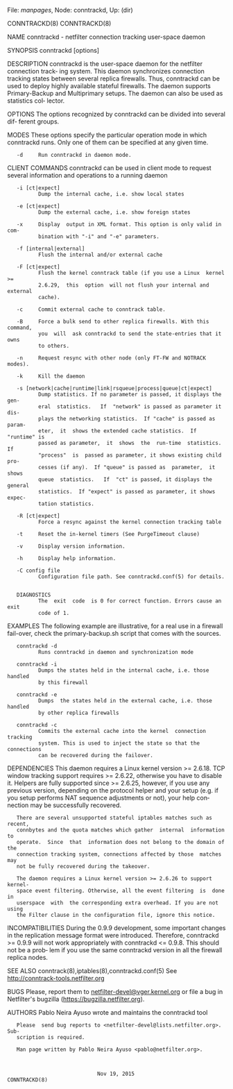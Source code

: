 File: *manpages*,  Node: conntrackd,  Up: (dir)

CONNTRACKD(8)                                                    CONNTRACKD(8)



NAME
       conntrackd - netfilter connection tracking user-space daemon

SYNOPSIS
       conntrackd [options]

DESCRIPTION
       conntrackd is the user-space daemon for the netfilter connection track‐
       ing system. This daemon synchronizes connection tracking states between
       several  replica  firewalls.  Thus,  conntrackd  can  be used to deploy
       highly available stateful firewalls. The daemon supports Primary-Backup
       and Multiprimary setups. The daemon can also be used as statistics col‐
       lector.

OPTIONS
       The options recognized by conntrackd can be divided into  several  dif‐
       ferent groups.

   MODES
       These options specify the particular operation mode in which conntrackd
       runs. Only one of them can be specified at any given time.

       -d     Run conntrackd in daemon mode.

   CLIENT COMMANDS
       conntrackd can be used in client mode to  request  several  information
       and operations to a running daemon

       -i [ct|expect]
              Dump the internal cache, i.e. show local states

       -e [ct|expect]
              Dump the external cache, i.e. show foreign states

       -x     Display  output in XML format. This option is only valid in com‐
              bination with "-i" and "-e" parameters.

       -f [internal|external]
              Flush the internal and/or external cache

       -F [ct|expect]
              Flush the kernel conntrack table (if you use a Linux  kernel  >=
              2.6.29,  this  option  will not flush your internal and external
              cache).

       -c     Commit external cache to conntrack table.

       -B     Force a bulk send to other replica firewalls. With this command,
              you  will  ask conntrackd to send the state-entries that it owns
              to others.

       -n     Request resync with other node (only FT-FW and NOTRACK modes).

       -k     Kill the daemon

       -s [network|cache|runtime|link|rsqueue|process|queue|ct|expect]
              Dump statistics. If no parameter is passed, it displays the gen‐
              eral  statistics.   If  "network" is passed as parameter it dis‐
              plays the networking statistics.  If "cache" is passed as param‐
              eter,  it  shows the extended cache statistics.  If "runtime" is
              passed as parameter,  it  shows  the  run-time  statistics.   If
              "process"  is  passed as parameter, it shows existing child pro‐
              cesses (if any).  If "queue" is passed as  parameter,  it  shows
              queue  statistics.   If  "ct" is passed, it displays the general
              statistics.  If "expect" is passed as parameter, it shows expec‐
              tation statistics.

       -R [ct|expect]
              Force a resync against the kernel connection tracking table

       -t     Reset the in-kernel timers (See PurgeTimeout clause)

       -v     Display version information.

       -h     Display help information.

       -C config file
              Configuration file path. See conntrackd.conf(5) for details.


       DIAGNOSTICS
              The  exit  code  is 0 for correct function. Errors cause an exit
              code of 1.

EXAMPLES
       The following example are illustrative, for a real use  in  a  firewall
       fail-over,  check  the  primary-backup.sh  script  that  comes with the
       sources.

       conntrackd -d
              Runs conntrackd in daemon and synchronization mode

       conntrackd -i
              Dumps the states held in the internal cache, i.e. those  handled
              by this firewall

       conntrackd -e
              Dumps  the states held in the external cache, i.e. those handled
              by other replica firewalls

       conntrackd -c
              Commits the external cache into the kernel  connection  tracking
              system. This is used to inject the state so that the connections
              can be recovered during the failover.

DEPENDENCIES
       This daemon requires a Linux  kernel  version  >=  2.6.18.  TCP  window
       tracking  support requires >= 2.6.22, otherwise you have to disable it.
       Helpers are fully supported since >= 2.6.25, however, if  you  use  any
       previous version, depending on the protocol helper and your setup (e.g.
       if you setup performs NAT sequence adjustments or not), your help  con‐
       nection may be successfully recovered.

       There are several unsupported stateful iptables matches such as recent,
       connbytes and the quota matches which gather  internal  information  to
       operate.  Since  that  information does not belong to the domain of the
       connection tracking system, connections affected by those  matches  may
       not be fully recovered during the takeover.

       The daemon requires a Linux kernel version >= 2.6.26 to support kernel-
       space event filtering. Otherwise, all the event filtering  is  done  in
       userspace  with  the corresponding extra overhead. If you are not using
       the Filter clause in the configuration file, ignore this notice.

INCOMPATIBILITIES
       During the 0.9.9 development, some important changes in the replication
       message format were introduced. Therefore, conntrackd >= 0.9.9 will not
       work appropriately with conntrackd <= 0.9.8. This should not be a prob‐
       lem  if you use the same conntrackd version in all the firewall replica
       nodes.

SEE ALSO
       conntrack(8),iptables(8),conntrackd.conf(5)
       See http://conntrack-tools.netfilter.org

BUGS
       Please, report them to netfilter-devel@vger.kernel.org or file a bug in
       Netfilter's bugzilla (https://bugzilla.netfilter.org).

AUTHORS
       Pablo Neira Ayuso wrote and maintains the conntrackd tool

       Please  send bug reports to <netfilter-devel@lists.netfilter.org>. Sub‐
       scription is required.

       Man page written by Pablo Neira Ayuso <pablo@netfilter.org>.



                                 Nov 19, 2015                    CONNTRACKD(8)
